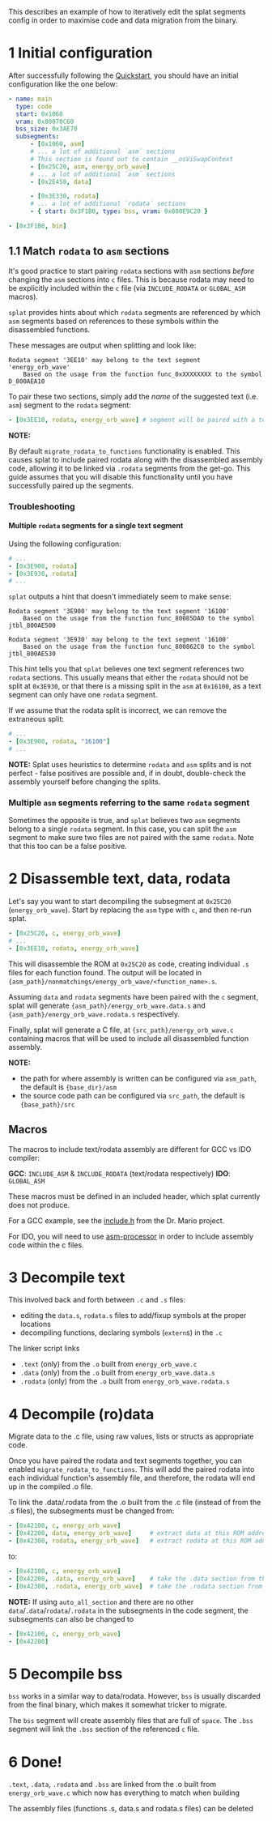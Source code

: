 This describes an example of how to iteratively edit the splat segments config in order to maximise code and data migration from the binary.

# 1 Initial configuration

After successfully following the [Quickstart](https://github.com/ethteck/splat/wiki/Quickstart), you should have an initial configuration like the one below:

```yaml
- name: main
  type: code
  start: 0x1060
  vram: 0x80070C60
  bss_size: 0x3AE70
  subsegments:
      - [0x1060, asm]
      # ... a lot of additional `asm` sections
      # This section is found out to contain __osViSwapContext
      - [0x25C20, asm, energy_orb_wave]
      # ... a lot of additional `asm` sections
      - [0x2E450, data]

      - [0x3E330, rodata]
      # ... a lot of additional `rodata` sections
      - { start: 0x3F1B0, type: bss, vram: 0x800E9C20 }

- [0x3F1B0, bin]
```

## 1.1 Match `rodata` to `asm` sections

It's good practice to start pairing `rodata` sections with `asm` sections _before_ changing the `asm` sections into `c` files. This is because rodata may need to be explicitly included within the `c` file (via `INCLUDE_RODATA` or `GLOBAL_ASM` macros).

`splat` provides hints about which `rodata` segments are referenced by which `asm` segments based on references to these symbols within the disassembled functions.

These messages are output when splitting and look like:

```
Rodata segment '3EE10' may belong to the text segment 'energy_orb_wave'
    Based on the usage from the function func_0xXXXXXXXX to the symbol D_800AEA10
```

To pair these two sections, simply add the _name_ of the suggested text (i.e. `asm`) segment to the `rodata` segment:

```yaml
- [0x3EE10, rodata, energy_orb_wave] # segment will be paired with a text (i.e. asm or c) segment named "energy_orb_wave"
```

**NOTE:**

By default `migrate_rodata_to_functions` functionality is enabled. This causes splat to include paired rodata along with the disassembled assembly code, allowing it to be linked via `.rodata` segments from the get-go. This guide assumes that you will disable this functionality until you have successfully paired up the segments.

### Troubleshooting

#### Multiple `rodata` segments for a single text segment

Using the following configuration:
```yaml
# ...
- [0x3E900, rodata]
- [0x3E930, rodata]
# ...
```

`splat` outputs a hint that doesn't immediately seem to make sense:

```
Rodata segment '3E900' may belong to the text segment '16100'
    Based on the usage from the function func_80085DA0 to the symbol jtbl_800AE500

Rodata segment '3E930' may belong to the text segment '16100'
    Based on the usage from the function func_800862C0 to the symbol jtbl_800AE530
```

This hint tells you that `splat` believes one text segment references two `rodata` sections. This usually means that either the `rodata` should not be split at `0x3E930`, or that there is a missing split in the `asm` at `0x16100`, as a text segment can only have one `rodata` segment.

If we assume that the rodata split is incorrect, we can remove the extraneous split:

```yaml
# ...
- [0x3E900, rodata, "16100"]
# ...
```

**NOTE:** Splat uses heuristics to determine `rodata` and `asm` splits and is not perfect - false positives are possible and, if in doubt, double-check the assembly yourself before changing the splits.


### Multiple `asm` segments referring to the same `rodata` segment

Sometimes the opposite is true, and `splat` believes two `asm` segments belong to a single `rodata` segment. In this case, you can split the `asm` segment to make sure two files are not paired with the same `rodata`. Note that this too can be a false positive.


# 2 Disassemble text, data, rodata

Let's say you want to start decompiling the subsegment at `0x25C20` (`energy_orb_wave`). Start by replacing the `asm` type with `c`, and then re-run splat.

```yaml
- [0x25C20, c, energy_orb_wave]
# ...
- [0x3EE10, rodata, energy_orb_wave]
```

This will disassemble the ROM at `0x25C20` as code, creating individual `.s` files for each function found. The output will be located in `{asm_path}/nonmatchings/energy_orb_wave/<function_name>.s`.

Assuming `data` and `rodata` segments have been paired with the `c` segment, splat will generate `{asm_path}/energy_orb_wave.data.s` and `{asm_path}/energy_orb_wave.rodata.s` respectively.

Finally, splat will generate a C file, at `{src_path}/energy_orb_wave.c` containing macros that will be used to include all disassembled function assembly.

**NOTE:**
- the path for where assembly is written can be configured via `asm_path`, the default is `{base_dir}/asm`
- the source code path can be configured via `src_path`, the default is `{base_path}/src`

## Macros

The macros to include text/rodata assembly are different for GCC vs IDO compiler:

**GCC**: `INCLUDE_ASM` & `INCLUDE_RODATA` (text/rodata respectively)
**IDO**: `GLOBAL_ASM`

These macros must be defined in an included header, which splat currently does not produce.

For a GCC example, see the [include.h](https://github.com/AngheloAlf/drmario64/blob/master/include/include_asm.h) from the Dr. Mario project.

For IDO, you will need to use [asm-processor](https://github.com/simonlindholm/asm-processor) in order to include assembly code within the c files.


# 3 Decompile text

This involved back and forth between `.c` and `.s` files:

- editing the `data.s`, `rodata.s` files to add/fixup symbols at the proper locations
- decompiling functions, declaring symbols (`extern`s) in the `.c`

The linker script links
- `.text` (only) from the `.o` built from `energy_orb_wave.c`
- `.data` (only) from the `.o` built from `energy_orb_wave.data.s`
- `.rodata` (only) from the `.o` built from `energy_orb_wave.rodata.s`

# 4 Decompile (ro)data

Migrate data to the .c file, using raw values, lists or structs as appropriate code.

Once you have paired the rodata and text segments together, you can enabled `migrate_rodata_to_functions`. This will add the paired rodata into each individual function's assembly file, and therefore, the rodata will end up in the compiled .o file.

To link the .data/.rodata from the .o built from the .c file (instead of from the .s files), the subsegments must be changed from:

```yaml
- [0x42100, c, energy_orb_wave]
- [0x42200, data, energy_orb_wave]     # extract data at this ROM address as energy_orb_wave.data.s
- [0x42300, rodata, energy_orb_wave]   # extract rodata at this ROM address as energy_orb_wave.rodata.s
```

to:

```yaml
- [0x42100, c, energy_orb_wave]
- [0x42200, .data, energy_orb_wave]    # take the .data section from the compiled c file named energy_orb_wave
- [0x42300, .rodata, energy_orb_wave]  # take the .rodata section from the compiled c file named energy_orb_wave
```


**NOTE:**
If using `auto_all_section` and there are no other `data`/`.data`/`rodata`/`.rodata` in the subsegments in the code segment, the subsegments can also be changed to

```yaml
- [0x42100, c, energy_orb_wave]
- [0x42200]
```

# 5 Decompile bss

`bss` works in a similar way to data/rodata. However, `bss` is usually discarded from the final binary, which makes it somewhat tricker to migrate.

The `bss` segment will create assembly files that are full of `space`. The `.bss` segment will link the `.bss` section of the referenced `c` file.

# 6 Done!

`.text`, `.data`, `.rodata` and `.bss` are linked from the .o built from `energy_orb_wave.c` which now has everything to match when building

The assembly files (functions .s, data.s and rodata.s files) can be deleted
